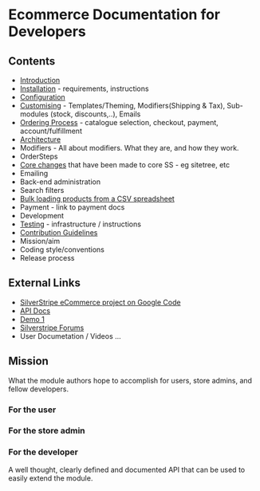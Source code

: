 # Ecommerce Documentation for Developers

## Contents

* [Introduction](Introduction)
* [Installation](Installation) - requirements, instructions
* [Configuration](Configuration)
* [Customising](Customising) - Templates/Theming, Modifiers(Shipping & Tax), Sub-modules (stock, discounts,..), Emails
* [Ordering Process](OrderProcess) - catalogue selection, checkout, payment, account/fulfillment
* [Architecture](Architecture)
 * Modifiers - All about modifiers. What they are, and how they work.
 * OrderSteps
 * [Core changes](CoreChanges) that have been made to core SS - eg sitetree, etc
* Emailing
* Back-end administration
 * Search filters
 * [Bulk loading products from a CSV spreadsheet](BulkLoading)
* Payment - link to payment docs
* Development
 * [Testing](Testing) - infrastructure / instructions
 * [Contribution Guidelines](Contributing)
 * Mission/aim
 * Coding style/conventions
 * Release process
 
## External Links

* [SilverStripe eCommerce project on Google Code](http://code.google.com/p/silverstripe-ecommerce/)
* [API Docs](http://www.incharge.co.uk/ss-ecommerce-doc/)
* [Demo 1](http://ecommerce-demo.burnbright.co.nz/)
* [Silverstripe Forums](http://silverstripe.org/e-commerce-module-forum/)
* User Documetation / Videos ...

## Mission
What the module authors hope to accomplish for users, store admins, and fellow developers.
### For the user

### For the store admin

### For the developer
A well thought, clearly defined and documented API that can be used to easily extend the module.